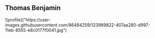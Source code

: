 <h2> Thomas Benjamin </h2>
![profile]("https://user-images.githubusercontent.com/86484259/123989822-407aa280-d997-11eb-8555-e8c0177f0041.jpg")
